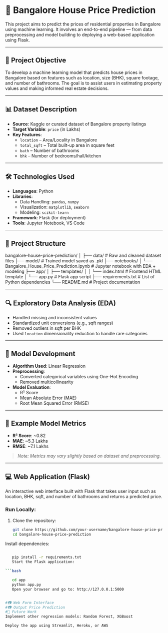 # 🏡 Bangalore House Price Prediction

This project aims to predict the prices of residential properties in Bangalore using machine learning. It involves an end-to-end pipeline — from data preprocessing and model building to deploying a web-based application using Flask.

---

## 📌 Project Objective

To develop a machine learning model that predicts house prices in Bangalore based on features such as location, size (BHK), square footage, and number of bathrooms. The goal is to assist users in estimating property values and making informed real estate decisions.

---

## 📊 Dataset Description

- **Source**: Kaggle or curated dataset of Bangalore property listings
- **Target Variable**: `price` (in Lakhs)
- **Key Features**:
  - `location` – Area/Locality in Bangalore
  - `total_sqft` – Total built-up area in square feet
  - `bath` – Number of bathrooms
  - `bhk` – Number of bedrooms/hall/kitchen

---

## 🛠️ Technologies Used

- **Languages**: Python
- **Libraries**:
  - Data Handling: `pandas`, `numpy`
  - Visualization: `matplotlib`, `seaborn`
  - Modeling: `scikit-learn`
- **Framework**: Flask (for deployment)
- **Tools**: Jupyter Notebook, VS Code

---

## 📂 Project Structure

bangalore-house-price-prediction/
│
├── data/ # Raw and cleaned dataset files
├── model/ # Trained model saved as .pkl
├── notebooks/
│ └── Bangalore_House_Price_Prediction.ipynb # Jupyter notebook with EDA + modeling
├── app/
│ ├── templates/
│ │ └── index.html # Frontend HTML template
│ └── app.py # Flask app script
├── requirements.txt # List of Python dependencies
└── README.md # Project documentation


---

## 🔍 Exploratory Data Analysis (EDA)

- Handled missing and inconsistent values
- Standardized unit conversions (e.g., sqft ranges)
- Removed outliers in sqft per BHK
- Used `location` dimensionality reduction to handle rare categories

---

## 🤖 Model Development

- **Algorithm Used**: Linear Regression
- **Preprocessing**:
  - Converted categorical variables using One-Hot Encoding
  - Removed multicollinearity
- **Model Evaluation**:
  - R² Score
  - Mean Absolute Error (MAE)
  - Root Mean Squared Error (RMSE)

---

## 🧪 Example Model Metrics

- **R² Score**: ~0.82
- **MAE**: ~5.3 Lakhs
- **RMSE**: ~7.1 Lakhs

> *Note: Metrics may vary slightly based on dataset and preprocessing.*

---

## 💻 Web Application (Flask)

An interactive web interface built with Flask that takes user input such as location, BHK, sqft, and number of bathrooms and returns a predicted price.

### Run Locally:

1. Clone the repository:
   ```bash
   git clone https://github.com/your-username/bangalore-house-price-prediction.git
   cd bangalore-house-price-prediction
Install dependencies:

```bash

   pip install -r requirements.txt
   Start the Flask application:

```bash

   cd app
   python app.py
   Open your browser and go to: http://127.0.0.1:5000


#📷 Web Form Interface
#📷 Output Price Prediction
#🚀 Future Work
Implement other regression models: Random Forest, XGBoost

Deploy the app using Streamlit, Heroku, or AWS


